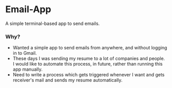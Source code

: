 # Email-App
A simple terminal-based app to send emails.

### Why?
* Wanted a simple app to send emails from anywhere, and without logging in to Gmail. 
* These days I was sending my resume to a lot of companies and people. I would like to automate this process, in future, rather than running this app manually. 
* Need to write a process which gets triggered whenever I want and gets receiver's mail and sends my resume automatically.
